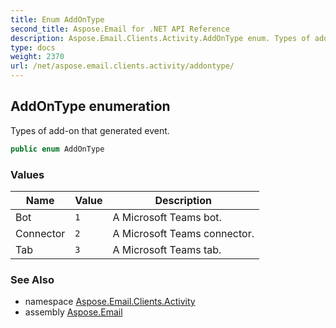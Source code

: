 ```yaml
---
title: Enum AddOnType
second_title: Aspose.Email for .NET API Reference
description: Aspose.Email.Clients.Activity.AddOnType enum. Types of addon that generated event
type: docs
weight: 2370
url: /net/aspose.email.clients.activity/addontype/
---
```

## AddOnType enumeration

Types of add-on that generated event.

```csharp
public enum AddOnType
```

### Values

| Name | Value | Description |
| --- | --- | --- |
| Bot | `1` | A Microsoft Teams bot. |
| Connector | `2` | A Microsoft Teams connector. |
| Tab | `3` | A Microsoft Teams tab. |

### See Also

* namespace [Aspose.Email.Clients.Activity](../../aspose.email.clients.activity/)
* assembly [Aspose.Email](../../)


